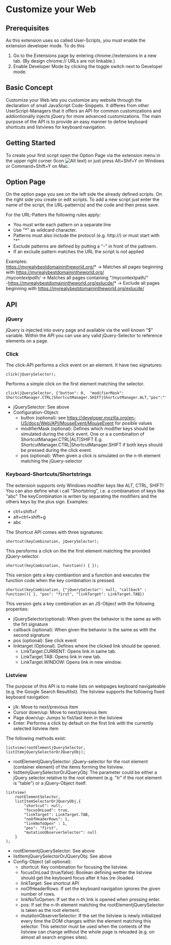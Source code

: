# Customize your Web

## Prerequisites
As this extension uses so called User-Scripts, you must enable the extension developer mode. To do this 
1. Go to the Extensions page by entering chrome://extensions in a new tab. (By design chrome:// URLs are not linkable.)
2. Enable Developer Mode by clicking the toggle switch next to Developer mode.

## Basic Concept
Customize your Web lets you customize any website through the declaration of small JavaScript Code-Snippets. It differes from other UserScript-Managers that it offers an API for common customizations and addiontionally injects jQuery for more advanced customizations. The main purpose of the API is to provide an easy manner to define keyboard shortcuts and listviews for keyboard navigation.

## Getting Started
To create your first script open the Option Page via the extension menu in the upper right corner (Icon ![Alt text](./src/resources/cyw.ico?raw=true "Title")) or just press Alt+Shif+Y on Windows or Command+Shift+Y on Mac.

## Option Page
On the option page you see on the left side the already defined scripts. On the right side you create or edit scripts. To add a new script just enter the name of the script, the URL-pattern(s) and the code and then press save.

For the URL-Patters the following rules apply:
* You must write each pattern on a separate line
* Use "*" as wildcard character.
* Patterns must also include the protocol (e.g. http://) or must start with "*"
* Exclude patterns are defined by putting a "-" in front of the pattnern.
* If an exclude pattern matches the URL the script is not applied 

Examples:  
https://myrealybestdomainintheworld.org/* -> Matches all pages beginning with https://myrealybestdomainintheworld.org/<br>
*/mycontextpath/* -> Matches all pages containing "/mycontextpath/"<br>
-https://myrealybestdomainintheworld.org/exlucde/* -> Exclude all pages beginning with https://myrealybestdomainintheworld.org/exlucde/

## API

### jQuery
jQuery is injected into every page and available via the well known "$" variable. Within the API you can use any valid jQuery-Selector to reference elements on a page.

### Click
The click-API performs a click event on an element. It have two signatures:

    click(jQuerySelector);

Performs a simple click on the first element matching the selector.

    click(jQuerySelector, {"button": 0,  "modifierMask": ShortcutManager.CTRL|ShortcutManager.SHIFT|ShortcutManager.ALT,"pos":"first"});

* jQuerySelector: See above
* Configuration-Object:
    * button (optional): see https://developer.mozilla.org/en-US/docs/Web/API/MouseEvent/MouseEvent for posible values
    * modifierMask (optional): Defines which modifier keys should be simulated during the click event. One or a a combination of ShortcutManager.CTRL|ALT|SHIFT
      E.g. ShortcutManager.CTRL|ShortcutManager.SHIFT if both keys should be pressed during the click event.
    * pos (optional): When given a click is simulated on the n-th element matching the jQuery-selector

### Keyboard-Shortcuts/Shortstrings
The extension supports only Windows modifier keys like ALT, CTRL, SHIFT! You can also define what i call "Shortstring", i.e. a combianation of keys like "abc" 
The keyCombination is writen by separating the modifiers and the others keys by the plus sign. Examples:  
* ctrl+shift+f
* alt+ctrl+shift+g
* abc 

The Shortcut API comes with three signatures:

    shortcut(keyCombination, jQuerySelector);  

This persforms a click on the the first element matching the provided jQuery-selector. 

    shortcut(keyCombination, function() { });

This version gets a key combiantion and a function and executes the function code when the key combination is pressed.

    shortcut(keyCombination, {"jQuerySelector": null, "callback" : function(){ }, "pos": "first", "linkTarget": LinkTarget.TAB})

This version gets a key combination an an JS-Object with the following properties:
* jQuerySelector(optional): When given the behavior is the same as with the firt signature
* callback (optional): When given the behavior is the same as with the second signature
* pos (optional): See click event
* linktarget (Optional). Defines where the clicked link should be opened.
    * LinkTarget.CURRENT: Opens link in same tab.
    * LinkTarget.TAB: Opens link in new tab.
    * LinkTarget.WINDOW: Opens link in new window.

### Listview
The purpose of this API is to make lists on webpages keyboard navigateable (e.g. the Google Search Resultlist). The listview supports the following fixed keyboard navigation:
* j/k: Move to next/previous item
* Cursor down/up: Move to next/previous item
* Page down/up: Jumps to fist/last item in the listview
* Enter: Performs a click by default on the first link with the currently selected listview item

The following methods exist:

    listview(rootElementjQuerySelector, listItemjQuerySelectorOrJQueryObj);

* rootElementjQuerySelector: jQuery-selector for the root element (container element) of the items forming the listview.
* listItemjQuerySelectorOrJQueryObj: The parameter could be either a jQuery selector relative to the root element (e.g. "tr" if the root element is "table") or a   jQuery-Object itself.

<!--End bullet-->
    listview(
        rootElementSelector, 
        listItemSelectorOrJQueryObj,{
            "shortcut": null, 
            "focusOnLoad": true, 
            "linkTarget": LinkTarget.TAB, 
            "noOfHeaderRows": 1, 
            "linkNoToOpen" : 1, 
            "pos": "first", 
            "mutationObserverSelector": null
        }
    );

* rootElementjQuerySelector: See above
* listItemjQuerySelectorOrJQueryObj: See above
* Config-Object (all optional):
    * shortcut: Key combination for focusing the listview.
    * focusOnLoad (true/false): Boolean defining wether the listview should get the keyboard focus after it has (re-)loaded.
    * linkTarget: See shortcut API
    * noOfHeaderRows: If set the keyboard navigation ignores the given number of rows.
    * linkNoToOpmen: If set the n-th link is opened when pressing enter.
    * pos: If set the n-th element matching the rootElementjQuerySelector is taken as the root element.
    * mutationObserverSelector: If the set the listview is newly initialized every time the DOM changes within the element matching this selector. This selector must be used when the contents of the listview can change without the whole page is reloaded (e.g. on almost all search engines sites).
